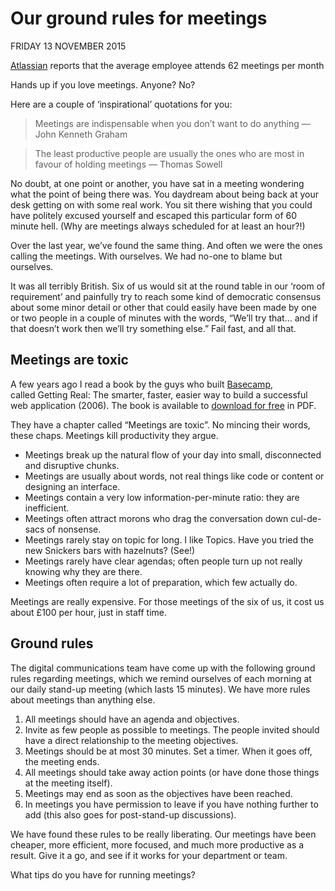 # Our ground rules for meetings

FRIDAY 13 NOVEMBER 2015

[Atlassian](http://www.atlassian.com/time-wasting-at-work-infographic) reports that the average employee attends 62 meetings per month

Hands up if you love meetings. Anyone? No?

Here are a couple of ‘inspirational’ quotations for you:

> Meetings are indispensable when you don’t want to do anything — John Kenneth Graham

> The least productive people are usually the ones who are most in favour of holding meetings — Thomas Sowell

No doubt, at one point or another, you have sat in a meeting wondering what the point of being there was. You daydream about being back at your desk getting on with some real work. You sit there wishing that you could have politely excused yourself and escaped this particular form of 60 minute hell. (Why are meetings always scheduled for at least an hour?!)

Over the last year, we’ve found the same thing. And often we were the ones calling the meetings. With ourselves. We had no-one to blame but ourselves.

It was all terribly British. Six of us would sit at the round table in our ‘room of requirement’ and painfully try to reach some kind of democratic consensus about some minor detail or other that could easily have been made by one or two people in a couple of minutes with the words, “We’ll try that… and if that doesn’t work then we’ll try something else.” Fail fast, and all that.

## Meetings are toxic

A few years ago I read a book by the guys who built [Basecamp](http://basecamp.com/), called Getting Real: The smarter, faster, easier way to build a successful web application (2006). The book is available to [download for free](http://gettingreal.37signals.com/) in PDF.

They have a chapter called “Meetings are toxic”. No mincing their words, these chaps. Meetings kill productivity they argue.

* Meetings break up the natural flow of your day into small, disconnected and disruptive chunks.
* Meetings are usually about words, not real things like code or content or designing an interface.
* Meetings contain a very low information-per-minute ratio: they are inefficient.
* Meetings often attract morons who drag the conversation down cul-de-sacs of nonsense.
* Meetings rarely stay on topic for long. I like Topics. Have you tried the new Snickers bars with hazelnuts? (See!)
* Meetings rarely have clear agendas; often people turn up not really knowing why they are there.
* Meetings often require a lot of preparation, which few actually do.

Meetings are really expensive. For those meetings of the six of us, it cost us about £100 per hour, just in staff time.

## Ground rules

The digital communications team have come up with the following ground rules regarding meetings, which we remind ourselves of each morning at our daily stand-up meeting (which lasts 15 minutes). We have more rules about meetings than anything else.

1. All meetings should have an agenda and objectives.
2. Invite as few people as possible to meetings. The people invited should have a direct relationship to the meeting objectives.
3. Meetings should be at most 30 minutes. Set a timer. When it goes off, the meeting ends.
4. All meetings should take away action points (or have done those things at the meeting itself).
5. Meetings may end as soon as the objectives have been reached.
6. In meetings you have permission to leave if you have nothing further to add (this also goes for post-stand-up discussions).

We have found these rules to be really liberating. Our meetings have been cheaper, more efficient, more focused, and much more productive as a result. Give it a go, and see if it works for your department or team.

What tips do you have for running meetings?